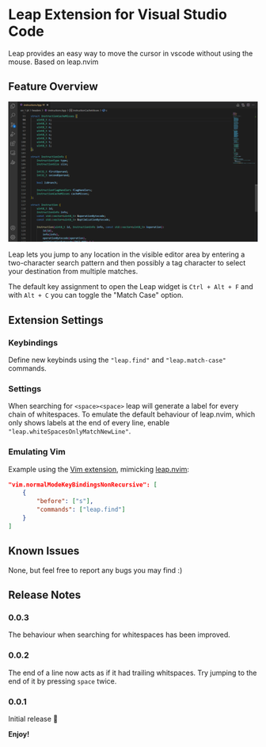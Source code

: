 # Leap Extension for Visual Studio Code 

Leap provides an easy way to move the cursor in vscode without using the mouse. Based on leap.nvim

## Feature Overview

![showcase](./media/showcase.gif?raw=true)

Leap lets you jump to any location in the visible editor area by entering a two-character search pattern and then possibly a tag character to select your destination from multiple matches.

The default key assignment to open the Leap widget is `Ctrl + Alt + F` and with `Alt + C` you can toggle the "Match Case" option.

## Extension Settings

### Keybindings

Define new keybinds using the `"leap.find"` and `"leap.match-case"` commands.

### Settings

When searching for `<space><space>` leap will generate a label for every chain of whitespaces. To emulate the default behaviour of leap.nvim, which only shows labels
at the end of every line, enable `"leap.whiteSpacesOnlyMatchNewLine"`.

### Emulating Vim

Example using the [Vim extension](https://marketplace.visualstudio.com/items?itemName=vscodevim.vim), mimicking [leap.nvim](https://github.com/ggandor/leap.nvim):

```json
"vim.normalModeKeyBindingsNonRecursive": [
    {
        "before": ["s"],
        "commands": ["leap.find"]
    }
]
```

## Known Issues

None, but feel free to report any bugs you may find :)

## Release Notes

### 0.0.3

The behaviour when searching for whitespaces has been improved.

### 0.0.2

The end of a line now acts as if it had trailing whitspaces. Try jumping to the end of it by pressing `space` twice.

### 0.0.1

Initial release 🎉

**Enjoy!**
